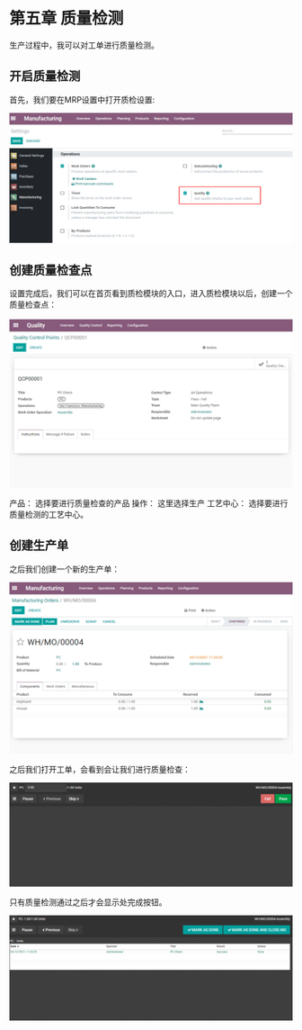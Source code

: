 # 第五章 质量检测

生产过程中，我可以对工单进行质量检测。

## 开启质量检测

首先，我们要在MRP设置中打开质检设置:

![](images/1.png)

## 创建质量检查点

设置完成后，我们可以在首页看到质检模块的入口，进入质检模块以后，创建一个质量检查点：

![](images/2.png)

产品： 选择要进行质量检查的产品
操作： 这里选择生产
工艺中心： 选择要进行质量检测的工艺中心。

## 创建生产单

之后我们创建一个新的生产单：

![](images/3.png)

之后我们打开工单，会看到会让我们进行质量检查：

![](images/4.png)

只有质量检测通过之后才会显示处完成按钮。

![](images/5.png)
